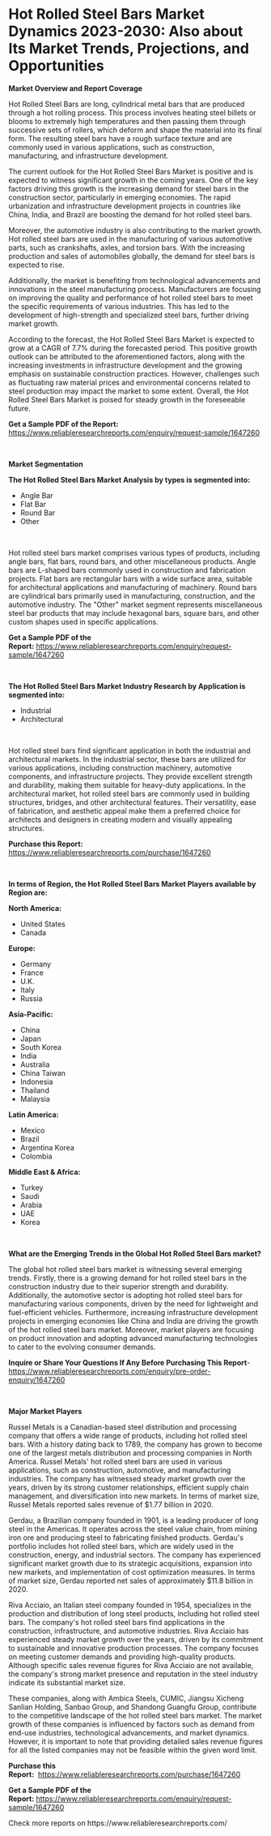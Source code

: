 <p><h1>Hot Rolled Steel Bars Market Dynamics 2023-2030: Also about Its Market Trends, Projections, and Opportunities</h1></p><p><strong>Market Overview and Report Coverage</strong></p>
<p><p>Hot Rolled Steel Bars are long, cylindrical metal bars that are produced through a hot rolling process. This process involves heating steel billets or blooms to extremely high temperatures and then passing them through successive sets of rollers, which deform and shape the material into its final form. The resulting steel bars have a rough surface texture and are commonly used in various applications, such as construction, manufacturing, and infrastructure development.</p><p>The current outlook for the Hot Rolled Steel Bars Market is positive and is expected to witness significant growth in the coming years. One of the key factors driving this growth is the increasing demand for steel bars in the construction sector, particularly in emerging economies. The rapid urbanization and infrastructure development projects in countries like China, India, and Brazil are boosting the demand for hot rolled steel bars.</p><p>Moreover, the automotive industry is also contributing to the market growth. Hot rolled steel bars are used in the manufacturing of various automotive parts, such as crankshafts, axles, and torsion bars. With the increasing production and sales of automobiles globally, the demand for steel bars is expected to rise.</p><p>Additionally, the market is benefiting from technological advancements and innovations in the steel manufacturing process. Manufacturers are focusing on improving the quality and performance of hot rolled steel bars to meet the specific requirements of various industries. This has led to the development of high-strength and specialized steel bars, further driving market growth.</p><p>According to the forecast, the Hot Rolled Steel Bars Market is expected to grow at a CAGR of 7.7% during the forecasted period. This positive growth outlook can be attributed to the aforementioned factors, along with the increasing investments in infrastructure development and the growing emphasis on sustainable construction practices. However, challenges such as fluctuating raw material prices and environmental concerns related to steel production may impact the market to some extent. Overall, the Hot Rolled Steel Bars Market is poised for steady growth in the foreseeable future.</p></p>
<p><strong>Get a Sample PDF of the Report:</strong> <a href="https://www.reliableresearchreports.com/enquiry/request-sample/1647260">https://www.reliableresearchreports.com/enquiry/request-sample/1647260</a></p>
<p>&nbsp;</p>
<p><strong>Market Segmentation</strong></p>
<p><strong>The Hot Rolled Steel Bars Market Analysis by types is segmented into:</strong></p>
<p><ul><li>Angle Bar</li><li>Flat Bar</li><li>Round Bar</li><li>Other</li></ul></p>
<p>&nbsp;</p>
<p><p>Hot rolled steel bars market comprises various types of products, including angle bars, flat bars, round bars, and other miscellaneous products. Angle bars are L-shaped bars commonly used in construction and fabrication projects. Flat bars are rectangular bars with a wide surface area, suitable for architectural applications and manufacturing of machinery. Round bars are cylindrical bars primarily used in manufacturing, construction, and the automotive industry. The "Other" market segment represents miscellaneous steel bar products that may include hexagonal bars, square bars, and other custom shapes used in specific applications.</p></p>
<p><strong>Get a Sample PDF of the Report:</strong>&nbsp;<a href="https://www.reliableresearchreports.com/enquiry/request-sample/1647260">https://www.reliableresearchreports.com/enquiry/request-sample/1647260</a></p>
<p>&nbsp;</p>
<p><strong>The Hot Rolled Steel Bars Market Industry Research by Application is segmented into:</strong></p>
<p><ul><li>Industrial</li><li>Architectural</li></ul></p>
<p>&nbsp;</p>
<p><p>Hot rolled steel bars find significant application in both the industrial and architectural markets. In the industrial sector, these bars are utilized for various applications, including construction machinery, automotive components, and infrastructure projects. They provide excellent strength and durability, making them suitable for heavy-duty applications. In the architectural market, hot rolled steel bars are commonly used in building structures, bridges, and other architectural features. Their versatility, ease of fabrication, and aesthetic appeal make them a preferred choice for architects and designers in creating modern and visually appealing structures.</p></p>
<p><strong>Purchase this Report:</strong>&nbsp; <a href="https://www.reliableresearchreports.com/purchase/1647260">https://www.reliableresearchreports.com/purchase/1647260</a></p>
<p>&nbsp;</p>
<p><strong>In terms of Region, the Hot Rolled Steel Bars Market Players available by Region are:</strong></p>
<p>
    <p> <strong> North America: </strong>
        <ul>
            <li>United States</li>
            <li>Canada</li>
        </ul>
        </p> 
    <p> <strong> Europe: </strong>
        <ul>
            <li>Germany</li>
            <li>France</li>
            <li>U.K.</li>
            <li>Italy</li>
            <li>Russia</li>
        </ul>
        </p> 
    <p> <strong> Asia-Pacific: </strong>
        <ul>
            <li>China</li>
            <li>Japan</li>
            <li>South Korea</li>
            <li>India</li>
            <li>Australia</li>
            <li>China Taiwan</li>
            <li>Indonesia</li>
            <li>Thailand</li>
            <li>Malaysia</li>
        </ul>
        </p> 
    <p> <strong> Latin America: </strong>
        <ul>
            <li>Mexico</li>
            <li>Brazil</li>
            <li>Argentina Korea</li>
            <li>Colombia</li>
        </ul>
        </p> 
    <p> <strong> Middle East & Africa: </strong>
        <ul>
            <li>Turkey</li>
            <li>Saudi</li>
            <li>Arabia</li>
            <li>UAE</li>
            <li>Korea</li>
        </ul>
    </p>
    </p>
<p>&nbsp;</p>
<p><strong>What are the Emerging Trends in the Global Hot Rolled Steel Bars market?</strong></p>
<p><p>The global hot rolled steel bars market is witnessing several emerging trends. Firstly, there is a growing demand for hot rolled steel bars in the construction industry due to their superior strength and durability. Additionally, the automotive sector is adopting hot rolled steel bars for manufacturing various components, driven by the need for lightweight and fuel-efficient vehicles. Furthermore, increasing infrastructure development projects in emerging economies like China and India are driving the growth of the hot rolled steel bars market. Moreover, market players are focusing on product innovation and adopting advanced manufacturing technologies to cater to the evolving consumer demands.</p></p>
<p><strong>Inquire or Share Your Questions If Any Before Purchasing This Report</strong>- <a href="https://www.reliableresearchreports.com/enquiry/pre-order-enquiry/1647260">https://www.reliableresearchreports.com/enquiry/pre-order-enquiry/1647260</a></p>
<p>&nbsp;</p>
<p><strong>Major Market Players</strong></p>
<p><p>Russel Metals is a Canadian-based steel distribution and processing company that offers a wide range of products, including hot rolled steel bars. With a history dating back to 1789, the company has grown to become one of the largest metals distribution and processing companies in North America. Russel Metals' hot rolled steel bars are used in various applications, such as construction, automotive, and manufacturing industries. The company has witnessed steady market growth over the years, driven by its strong customer relationships, efficient supply chain management, and diversification into new markets. In terms of market size, Russel Metals reported sales revenue of $1.77 billion in 2020.</p><p>Gerdau, a Brazilian company founded in 1901, is a leading producer of long steel in the Americas. It operates across the steel value chain, from mining iron ore and producing steel to fabricating finished products. Gerdau's portfolio includes hot rolled steel bars, which are widely used in the construction, energy, and industrial sectors. The company has experienced significant market growth due to its strategic acquisitions, expansion into new markets, and implementation of cost optimization measures. In terms of market size, Gerdau reported net sales of approximately $11.8 billion in 2020.</p><p>Riva Acciaio, an Italian steel company founded in 1954, specializes in the production and distribution of long steel products, including hot rolled steel bars. The company's hot rolled steel bars find applications in the construction, infrastructure, and automotive industries. Riva Acciaio has experienced steady market growth over the years, driven by its commitment to sustainable and innovative production processes. The company focuses on meeting customer demands and providing high-quality products. Although specific sales revenue figures for Riva Acciaio are not available, the company's strong market presence and reputation in the steel industry indicate its substantial market size.</p><p>These companies, along with Ambica Steels, CUMIC, Jiangsu Xicheng Sanlian Holding, Sanbao Group, and Shandong Guangfu Group, contribute to the competitive landscape of the hot rolled steel bars market. The market growth of these companies is influenced by factors such as demand from end-use industries, technological advancements, and market dynamics. However, it is important to note that providing detailed sales revenue figures for all the listed companies may not be feasible within the given word limit.</p></p>
<p><strong>Purchase this Report:</strong>&nbsp;&nbsp;<a href="https://www.reliableresearchreports.com/purchase/1647260">https://www.reliableresearchreports.com/purchase/1647260</a></p>
<p></p>
<p><strong>Get a Sample PDF of the Report:</strong>&nbsp;<a href="https://www.reliableresearchreports.com/enquiry/request-sample/1647260">https://www.reliableresearchreports.com/enquiry/request-sample/1647260</a></p>
<p>Check more reports on https://www.reliableresearchreports.com/</p>